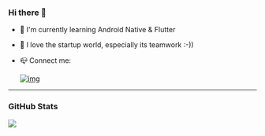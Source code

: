 
### Hi there 👋
 - 🌱 I'm currently learning Android Native & Flutter
 - 👯 I love the startup world, especially its teamwork :-))
 - 📪 Connect me:

    [![img](https://img.shields.io/badge/LinkedIn-0077B5?style=for-the-badge&logo=linkedin&logoColor=white)](https://linkedin.com/in/fekri8614)

 ---
### GitHub Stats
<picture>
<source 
  srcset="https://github-readme-stats.vercel.app/api?username=fekri8614&show_icons=false&theme=dark"
  media="(prefers-color-scheme: dark)"
/>
<source
  srcset="https://github-readme-stats.vercel.app/api?username=fekri8614&show_icons=true"
  media="(prefers-color-scheme: dark), (prefers-color-scheme: no-preference)"
/>
<img src="https://github-readme-stats.vercel.app/api?username=fekri8614&show_icons=false" />
</picture>



